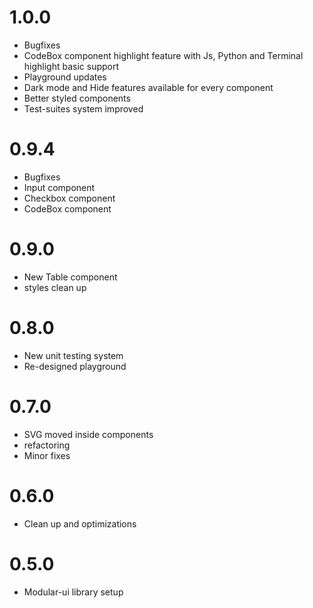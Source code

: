 # 1.0.0

- Bugfixes
- CodeBox component highlight feature with Js, Python and Terminal highlight basic support
- Playground updates
- Dark mode and Hide features available for every component
- Better styled components
- Test-suites system improved

# 0.9.4

- Bugfixes
- Input component
- Checkbox component
- CodeBox component

# 0.9.0

- New Table component
- styles clean up

# 0.8.0

- New unit testing system
- Re-designed playground

# 0.7.0

- SVG moved inside components
- refactoring
- Minor fixes

# 0.6.0

- Clean up and optimizations

# 0.5.0

- Modular-ui library setup
